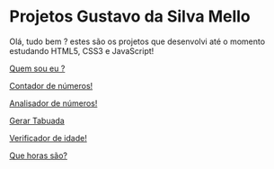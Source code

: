 # Projetos Gustavo da Silva Mello

Olá, tudo bem ? estes são os projetos que desenvolvi até o momento estudando HTML5, CSS3 e JavaScript!

<a href="https://gustavo-dasm.github.io/Projetos/projetoquemsoueu/meusite.html" target="_blank"> Quem sou eu ? </a>

<a href="https://gustavo-dasm.github.io/Projetos/projetocontador/Contador.html" target="_blank"> Contador de números! </a>

<a href="https://gustavo-dasm.github.io/Projetos/projetoanalisadordenumeros/Analisador.html" target="_blank"> Analisador de números! </a>

<a href="https://gustavo-dasm.github.io/Projetos/projetotabuada/tabuada.html" target="_blank"> Gerar Tabuada </a>

<a href="https://gustavo-dasm.github.io/Projetos/projetoqualaidade/qualaidade.html" target="_blank"> Verificador de idade! </a>

<a href="https://gustavo-dasm.github.io/Projetos/projetoquehorassao/horas.html" target="_blank"> Que horas são? </a>

